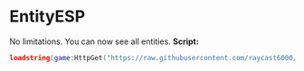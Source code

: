 # EntityESP
No limitations. You can now see all entities.
**Script:**
```lua
loadstring(game:HttpGet("https://raw.githubusercontent.com/raycast6000/EntityESP/main/loader.lua"))()
```
